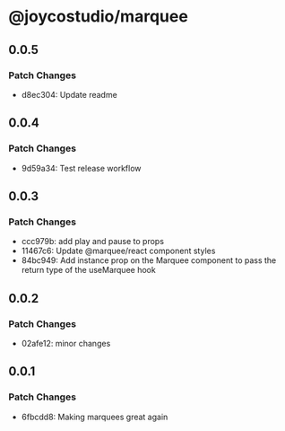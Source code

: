# @joycostudio/marquee

## 0.0.5

### Patch Changes

- d8ec304: Update readme

## 0.0.4

### Patch Changes

- 9d59a34: Test release workflow

## 0.0.3

### Patch Changes

- ccc979b: add play and pause to props
- 11467c6: Update @marquee/react component styles
- 84bc949: Add instance prop on the Marquee component to pass the return type of the useMarquee hook

## 0.0.2

### Patch Changes

- 02afe12: minor changes

## 0.0.1

### Patch Changes

- 6fbcdd8: Making marquees great again
